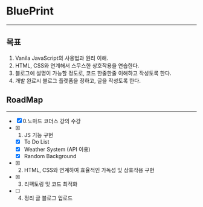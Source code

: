# BluePrint
---
## 목표
1. Vanila JavaScript의 사용법과 원리 이해.
2. HTML, CSS와 연계해서 스무스한 상호작용을 연습한다.
3. 블로그에 설명이 가능할 정도로, 코드 한줄한줄 이해하고 작성토록 한다.
4. 개발 완료시 블로그 플랫폼을 정하고, 글을 작성토록 한다.

## RoadMap
---
- [x]  0.노마드 코더스 강의 수강
- [x]  1. JS 기능 구현
    - [x]  To Do List
    - [x]  Weather System (API 이용)
    - [x]  Random Background
- [x]  2. HTML, CSS와 연계하여 효율적인 가독성 및 상호작용 구현
- [x]  3. 리팩토링 및 코드 최적화
- [ ]  4. 정리 글 블로그 업로드
